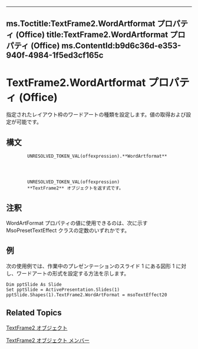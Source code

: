 

---
ms.Toctitle:TextFrame2.WordArtformat プロパティ (Office)
title:TextFrame2.WordArtformat プロパティ (Office)
ms.ContentId:b9d6c36d-e353-940f-4984-1f5ed3cf165c
---
# TextFrame2.WordArtformat プロパティ (Office)




指定されたレイアウト枠のワードアートの種類を設定します。値の取得および設定が可能です。

## 構文

            UNRESOLVED_TOKEN_VAL(offexpression).**WordArtformat**




            UNRESOLVED_TOKEN_VAL(offexpression)
            **TextFrame2** オブジェクトを返す式です。



## 注釈
WordArtFormat プロパティの値に使用できるのは、次に示す MsoPresetTextEffect クラスの定数のいずれかです。





## 例
次の使用例では、作業中のプレゼンテーションのスライド 1 にある図形 1 に対し、ワードアートの形式を設定する方法を示します。


```vba
Dim pptSlide As Slide 
Set pptSlide = ActivePresentation.Slides(1) 
pptSlide.Shapes(1).TextFrame2.WordArtFormat = msoTextEffect20 

```




## Related Topics

[TextFrame2 オブジェクト](d2903007-70d4-0b98-e617-96fb2df26975.md)

[TextFrame2 オブジェクト メンバー](35130cda-066c-ba5c-b7ec-672c0746ea76.md)




